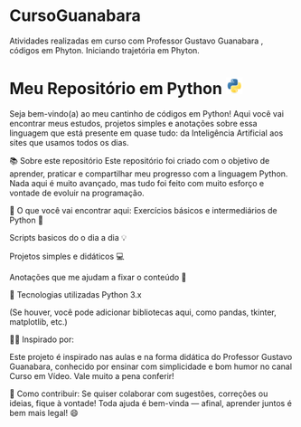 # CursoGuanabara
Atividades realizadas em curso com Professor Gustavo Guanabara , códigos em Phyton. Iniciando trajetória em Phyton.



<h1>
  Meu Repositório em Python
  <img alt="Python" height="30" width="30" src="https://raw.githubusercontent.com/devicons/devicon/master/icons/python/python-original.svg">
</h1>



Seja bem-vindo(a) ao meu cantinho de códigos em Python! Aqui você vai encontrar meus estudos, projetos simples e anotações sobre essa linguagem que está presente em quase tudo: da Inteligência Artificial aos sites que usamos todos os dias.

📚 Sobre este repositório
Este repositório foi criado com o objetivo de aprender, praticar e compartilhar meu progresso com a linguagem Python. Nada aqui é muito avançado, mas tudo foi feito com muito esforço e vontade de evoluir na programação.

🔧 O que você vai encontrar aqui:
Exercícios básicos e intermediários de Python 🧠

Scripts basicos do o dia a dia 💡

Projetos simples e didáticos 💻

Anotações que me ajudam a fixar o conteúdo 📒

🚀 Tecnologias utilizadas
Python 3.x

(Se houver, você pode adicionar bibliotecas aqui, como pandas, tkinter, matplotlib, etc.)

👨‍🏫 Inspirado por:

Este projeto é inspirado nas aulas e na forma didática do Professor Gustavo Guanabara, conhecido por ensinar com simplicidade e bom humor no canal Curso em Vídeo. Vale muito a pena conferir!

🤝 Como contribuir:
Se quiser colaborar com sugestões, correções ou ideias, fique à vontade! Toda ajuda é bem-vinda — afinal, aprender juntos é bem mais legal! 😄
